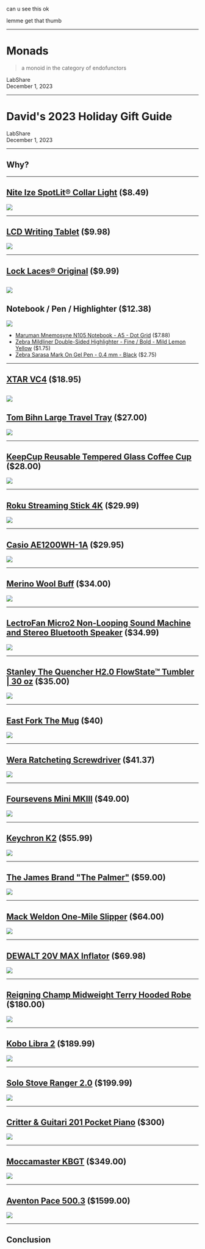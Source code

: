 can u see this ok

lemme get that thumb

---

# Monads

> a monoid in the category of endofunctors

LabShare  
December 1, 2023

---

# David's 2023 Holiday Gift Guide

LabShare  
December 1, 2023

---

## Why?

---

## [Nite Ize SpotLit® Collar Light](https://niteize.com/spotlit-collar-light) ($8.49)

![](images/PSLG03-02-R6_F_0001_SQRGB_1.webp)

---

## [LCD Writing Tablet](https://www.amazon.com/Writing-Electronic-Erasable-Learning-Education/dp/B08FFKBX8G/) ($9.98)

![](images/714TYx0GxCL._AC_SX679_.jpg)

---

## [Lock Laces® Original](https://www.locklaces.com/products/lock-laces-original) ($9.99)

![](images/DSF1283_1_3812x3812.webp)
---

## Notebook / Pen / Highlighter ($12.38)

![](images/stationery.svg)

* [Maruman Mnemosyne N105 Notebook - A5 - Dot Grid](https://www.jetpens.com/Maruman-Mnemosyne-N105-Notebook-A5-Dot-Grid/pd/27112) ($7.88)
* [Zebra Mildliner Double-Sided Highlighter - Fine / Bold - Mild Lemon Yellow](https://www.jetpens.com/Zebra-Mildliner-Double-Sided-Highlighter-Fine-Bold-Mild-Lemon-Yellow/pd/22281) ($1.75)
* [Zebra Sarasa Mark On Gel Pen - 0.4 mm - Black](https://www.jetpens.com/Zebra-Sarasa-Mark-On-Gel-Pen-0.4-mm-Black/pd/23777) ($2.75)

---

## [XTAR VC4](https://www.amazon.com/XTAR-Battery-Charger-Display-Multi-Functional/dp/B07HDRZYPS/) ($18.95)

![](images/750x750_7acae0f248a349f236245490b35d8fa362048aca.jpg)
---

## [Tom Bihn Large Travel Tray](https://www.tombihn.com/collections/all-organizational-bags/products/travel-tray?variant=17228031623) ($27.00)

![](images/tb0991-nd-largetraveltray-nwskyhalcyon_ec8b155d-3b0b-4d03-a66b-fd5f1650e1a4_2048x.webp)

---

## [KeepCup Reusable Tempered Glass Coffee Cup](https://www.amazon.com/dp/B00KKRGXGS) ($28.00)

![](images/30c02ada1836d424b9c130ed24660ef4.jpg)

---

## [Roku Streaming Stick 4K](https://www.roku.com/products/roku-streaming-stick-4k) ($29.99)

![](images/LTfrn2kqQ5NTiVs42Kupqd.png)

---

## [Casio AE1200WH-1A](https://www.casio.com/us/watches/casio/product.AE-1200WH-1AV/) ($29.95)

![](images/81Bb8haqUWL._AC_UL1500___21764.jpg )

---

## [Merino Wool Buff](https://www.buff.com/us/merino-midweight-neckwear-buff-light-grey-melange-light-grey-113022933.html) ($34.00)

![](images/e6330ae6ff4626e0_113022_933_10_00_2022-04-13t21-29-09z.webp )

---

## [LectroFan Micro2 Non-Looping Sound Machine and Stereo Bluetooth Speaker](https://www.amazon.com/dp/B07ML45FCQ/r) ($34.99)

![](images/micro-fan-2-front.jpg) 

---

## [Stanley The Quencher H2.0 FlowState™ Tumbler | 30 oz](https://www.stanley1913.com/products/adventure-quencher-travel-tumbler-30-oz?variant=40616580907135) ($35.00)

![](images/B2B_Web_PNG-The-Quencher-H2-O-FlowState-Tumbler-Charcoal-Front_1d93c9c6-84d2-4ef4-82bd-213ee80f6623_1800x1800.webp)

---

## [East Fork The Mug](https://www.eastfork.com/products/east-fork-mug) ($40)

![](images/41b4e3cd9d7c7268f0e2ded89b0a72da670d8e1a-2000x2000.webp)

---

## [Wera Ratcheting Screwdriver](https://www.amazon.com/Wera-Kraftform-Kompakt-Ratcheting-Screwdriver/dp/B004VMWYCU/) ($41.37)

![](images/255123f9325d666549ad79c6947be776.jpg)

---

## [Foursevens Mini MKIII](https://darksucks.com/products/mini-mkii-ti) ($49.00)

![](images/foursevens-mini.png)

---

## [Keychron K2](https://www.amazon.com/Keychron-Bluetooth-Wireless-Mechanical-Tenkeyless-Keyboard/dp/B07QCP1M8F/) ($55.99)

![](images/keychron-01.jpg)

---

## [The James Brand "The Palmer"](https://thejamesbrand.com/products/the-palmer?variant=40379198931014) ($59.00)

![](images/TJB_PALMER_Space-Gray_SoldierOnWhite_PDP_1600x1296_3c11dd25-2715-45ef-91ef-5f53e6508e64.webp)

---

## [Mack Weldon One-Mile Slipper](https://mackweldon.com/products/one-mile-slipper-charcoal-heather) ($64.00)

![](images/OneMileSlipper_CharcoalHeather_Overhead_0a90e54f-ebd2-4081-b58d-ee84e6234999_2560x.webp) 

---

## [DEWALT 20V MAX Inflator](https://dealhomedepot.com/products/dewalt-20v-max-inflator-tool-only-dcc020ib156840?variant=16243258/?) ($69.98)

![](images/590E0C7B-7D90-1EAF-62BC-C0DE72454F45.jpg)

---

## [Reigning Champ Midweight Terry Hooded Robe](https://shop.reigningchamp.com/products/midweight-terry-hooded-robe-v-h-grey) ($180.00)

![](images/RC_3352_vhgrey_mwt_robe00041.webp)

---

## [Kobo Libra 2](https://us.kobobooks.com/products/kobo-libra-2) ($189.99)

![](images/IO_Dual_Black_EN_962x962.webp)

---

## [Solo Stove Ranger 2.0](https://www.solostove.com/en-us/p/solo-stove-ranger) ($199.99)

![](images/SSRANG-ON-WHITE-SHADOW.webp)

---

## [Critter & Guitari 201 Pocket Piano](https://www.critterandguitari.com/201-pocket-piano) ($300)

![](images/650c85c07035949e69d06274_201-hero.png)

---

## [Moccamaster KBGT](https://us.moccamaster.com/collections/thermal-carafe-brewers/products/kbgt) ($349.00)

![](images/MoccaMaster_Set_79312_KBGT_PolishedSilver_3439-01_fdf3641d-7bf5-4af8-8968-f8ce5c293b57-329761_2048x.webp)

---

## [Aventon Pace 500.3](https://www.aventon.com/products/pace500-3-step-through-ebike?variant=42381879181507) ($1599.00)

![](images/pace--500-white-step-through-01.avif)

---

## Conclusion
